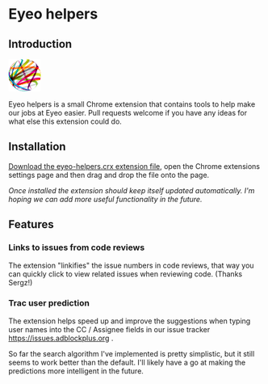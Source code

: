 # Eyeo helpers

## Introduction

![Eyeo](/src/icons/detailed/eyeo-64.png)

Eyeo helpers is a small Chrome extension that contains tools to
help make our jobs at Eyeo easier. Pull requests welcome if you have any
ideas for what else this extension could do.

## Installation

[Download the eyeo-helpers.crx extension file](https://raw.githubusercontent.com/kzar/eyeo-helpers/master/eyeo-helpers.crx),
open the Chrome extensions settings page and then drag and drop the file
onto the page.

_Once installed the extension should keep itself updated automatically. I'm
hoping we can add more useful functionality in the future._

## Features

### Links to issues from code reviews

The extension "linkifies" the issue numbers in code reviews, that way you can
quickly click to view related issues when reviewing code. (Thanks Sergz!)

### Trac user prediction

The extension helps speed up and improve the suggestions when typing
user names into the CC / Assignee fields in our issue tracker
https://issues.adblockplus.org .

So far the search algorithm I've implemented is pretty simplistic, but
it still seems to work better than the default. I'll likely have a go
at making the predictions more intelligent in the future.

